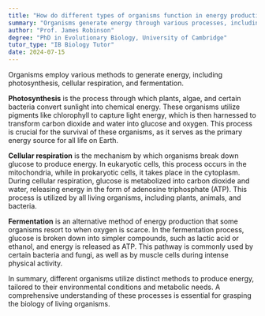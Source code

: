 ```yaml
---
title: "How do different types of organisms function in energy production?"
summary: "Organisms generate energy through various processes, including photosynthesis, cellular respiration, and fermentation, each adapting to their specific environmental needs and biological functions."
author: "Prof. James Robinson"
degree: "PhD in Evolutionary Biology, University of Cambridge"
tutor_type: "IB Biology Tutor"
date: 2024-07-15
---
```


Organisms employ various methods to generate energy, including photosynthesis, cellular respiration, and fermentation.

**Photosynthesis** is the process through which plants, algae, and certain bacteria convert sunlight into chemical energy. These organisms utilize pigments like chlorophyll to capture light energy, which is then harnessed to transform carbon dioxide and water into glucose and oxygen. This process is crucial for the survival of these organisms, as it serves as the primary energy source for all life on Earth.

**Cellular respiration** is the mechanism by which organisms break down glucose to produce energy. In eukaryotic cells, this process occurs in the mitochondria, while in prokaryotic cells, it takes place in the cytoplasm. During cellular respiration, glucose is metabolized into carbon dioxide and water, releasing energy in the form of adenosine triphosphate (ATP). This process is utilized by all living organisms, including plants, animals, and bacteria.

**Fermentation** is an alternative method of energy production that some organisms resort to when oxygen is scarce. In the fermentation process, glucose is broken down into simpler compounds, such as lactic acid or ethanol, and energy is released as ATP. This pathway is commonly used by certain bacteria and fungi, as well as by muscle cells during intense physical activity.

In summary, different organisms utilize distinct methods to produce energy, tailored to their environmental conditions and metabolic needs. A comprehensive understanding of these processes is essential for grasping the biology of living organisms.
    